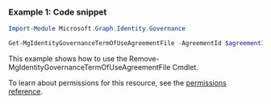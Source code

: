 ### Example 1: Code snippet

```powershellImport-Module Microsoft.Graph.Identity.Governance

Get-MgIdentityGovernanceTermOfUseAgreementFile -AgreementId $agreementId
```
This example shows how to use the Remove-MgIdentityGovernanceTermOfUseAgreementFile Cmdlet.
To learn about permissions for this resource, see the [permissions reference](/graph/permissions-reference).


